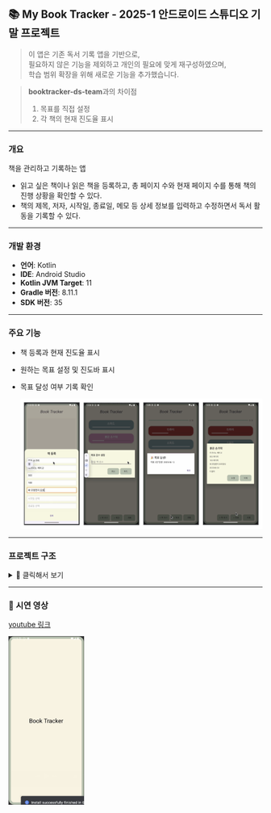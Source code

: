 ## 📚 My Book Tracker - 2025-1 안드로이드 스튜디오 기말 프로젝트

> 이 앱은 기존 독서 기록 앱을 기반으로, <br>
> 필요하지 않은 기능을 제외하고 개인의 필요에 맞게 재구성하였으며, <br>
> 학습 범위 확장을 위해 새로운 기능을 추가했습니다.

> **booktracker-ds-team**과의 차이점
>   1. 목표를 직접 설정
>   2. 각 책의 현재 진도율 표시


---
### 개요
책을 관리하고 기록하는 앱
- 읽고 싶은 책이나 읽은 책을 등록하고, 총 페이지 수와 현재 페이지 수를 통해 책의 진행 상황을 확인할 수 있다.
- 책의 제목, 저자, 시작일, 종료일, 메모 등 상세 정보를 입력하고 수정하면서 독서 활동을 기록할 수 있다.


---
### 개발 환경
- **언어**: Kotlin
- **IDE**: Android Studio
- **Kotlin JVM Target**: 11
- **Gradle 버전**: 8.11.1
- **SDK 버전**: 35


---
### 주요 기능
- 책 등록과 현재 진도율 표시
- 원하는 목표 설정 및 진도바 표시
- 목표 달성 여부 기록 확인


  <img src="android-images/final.png" alt="main features" width="800">


---
### 프로젝트 구조
<details>
<summary>📂 클릭해서 보기</summary>
  
```
.
├── AndroidManifest.xml
├── java
│   └── com
│       └── example
│           └── mybooktracker
│               ├── model
│               │   ├── Book.kt
│               │   └── GoalRecord.kt
│               └── ui
│                   ├── AddBookBottomSheet.kt
│                   ├── BookAdapter.kt
│                   ├── BookDetailDialog.kt
│                   ├── GoalRecordDialog.kt
│                   ├── MainActivity.kt
│                   └── SplashActivity.kt
└── res
    ├── drawable
    │   ├── background_app_container.xml
    │   ├── ic_launcher_background.xml
    │   ├── ic_launcher_foreground.xml
    │   ├── rounded_add_book_background.xml
    │   ├── rounded_button.xml
    │   ├── rounded_dialog_background.xml
    │   └── rounded_top_only.xml
    ├── layout
    │   ├── activity_main.xml
    │   ├── activity_splash.xml
    │   ├── dialog_book_detail.xml
    │   ├── dialog_goal_record.xml
    │   ├── dialog_set_goal.xml
    │   ├── fragment_add_book.xml
    │   └── item_book.xml
    ├── values
    │   ├── colors.xml
    │   ├── strings.xml
    │   ├── styles.xml
    │   └── themes.xml
    ├── values-night
    │   └── themes.xml
    └── xml
        ├── backup_rules.xml
        └── data_extraction_rules.xml
```

</details>


---
### 🎥 시연 영상
[youtube 링크](https://youtu.be/hJgjR95GOdQ)
<p>
    <a href="https://youtu.be/hJgjR95GOdQ">
        <img src="android-images/splash_screen.png" alt="splash screen" width="150">
    </a>
</p>

